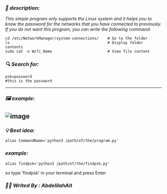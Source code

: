 ### _📃 description:_
_This simple program only supports the Linux system and it helps you to know the password for the networks that you have connected to previously. If you do not want this program, you can write the following command:_

```
cd /etc/NetworkManager/system-connections/    # Go to the folder
ls                                            # Display folder contents
sudo cat -n Wifi_Name                         # View file content
```
### _🔍 Search for:_
```
psk=password
#this is the password
```
---
### _🖼️ example:_
![image](https://github.com/user-attachments/assets/da07d786-1e1b-45ea-9aa2-b8f81ee848ed)
---
### _💡 Best idea:_
```
alias CommandName='python3 /path/of/the/program.py'
```
### _example:_
```
alias findpsk='python3 /path/of/the/findpsk.py'
```
so type 'findpsk' in your terminal and press Enter
### _👨‍💻 Writed By : AbdelilahAit_
